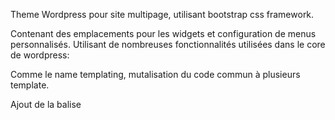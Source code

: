 Theme Wordpress pour site multipage, utilisant bootstrap css framework. 

Contenant des emplacements pour les widgets et configuration de menus personnalisés.
Utilisant de nombreuses fonctionnalités utilisées dans le core de wordpress:

Comme le name templating, mutalisation du code commun à plusieurs template.

Ajout de la balise <title> non presente nativement dans head, et utlidation de body_class() pour permettre l'utilisation d'une classe de personnlisation css sans sutilisation d'un nouveau template.

